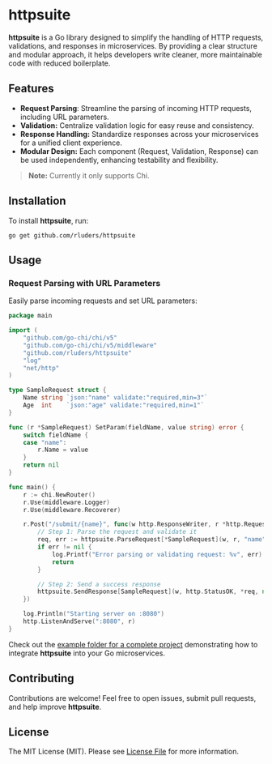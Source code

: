 # httpsuite

**httpsuite** is a Go library designed to simplify the handling of HTTP requests, validations, and responses 
in microservices. By providing a clear structure and modular approach, it helps developers write 
cleaner, more maintainable code with reduced boilerplate.

## Features

- **Request Parsing**: Streamline the parsing of incoming HTTP requests, including URL parameters.
- **Validation:** Centralize validation logic for easy reuse and consistency.
- **Response Handling:** Standardize responses across your microservices for a unified client experience.
- **Modular Design:** Each component (Request, Validation, Response) can be used independently, 
enhancing testability and flexibility.

> **Note:** Currently it only supports Chi.

## Installation

To install **httpsuite**, run:

```
go get github.com/rluders/httpsuite
```

## Usage

### Request Parsing with URL Parameters

Easily parse incoming requests and set URL parameters:

```go
package main

import (
	"github.com/go-chi/chi/v5"
	"github.com/go-chi/chi/v5/middleware"
	"github.com/rluders/httpsuite"
	"log"
	"net/http"
)

type SampleRequest struct {
	Name string `json:"name" validate:"required,min=3"`
	Age  int    `json:"age" validate:"required,min=1"`
}

func (r *SampleRequest) SetParam(fieldName, value string) error {
	switch fieldName {
	case "name":
		r.Name = value
	}
	return nil
}

func main() {
	r := chi.NewRouter()
	r.Use(middleware.Logger)
	r.Use(middleware.Recoverer)

	r.Post("/submit/{name}", func(w http.ResponseWriter, r *http.Request) {
		// Step 1: Parse the request and validate it
		req, err := httpsuite.ParseRequest[*SampleRequest](w, r, "name")
		if err != nil {
			log.Printf("Error parsing or validating request: %v", err)
			return
		}

		// Step 2: Send a success response
		httpsuite.SendResponse[SampleRequest](w, http.StatusOK, *req, nil, nil)
	})

	log.Println("Starting server on :8080")
	http.ListenAndServe(":8080", r)
}

```

Check out the [example folder for a complete project](./examples) demonstrating how to integrate **httpsuite** into 
your Go microservices.

## Contributing

Contributions are welcome! Feel free to open issues, submit pull requests, and help improve **httpsuite**.

## License

The MIT License (MIT). Please see [License File](LICENSE) for more information.
